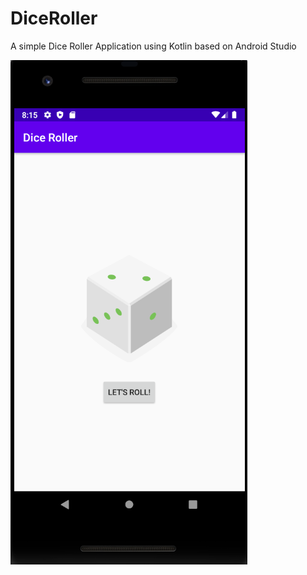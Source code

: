 # DiceRoller
A simple Dice Roller Application using Kotlin based on Android Studio

![DiceRollerPreview](/images/gtig.png)

